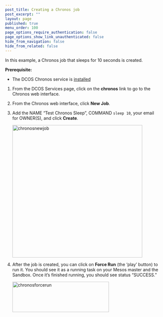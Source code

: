 ```yaml
---
post_title: Creating a Chronos job
post_excerpt: ""
layout: page
published: true
menu_order: 100
page_options_require_authentication: false
page_options_show_link_unauthenticated: false
hide_from_navigation: false
hide_from_related: false
---
```

In this example, a Chronos job that sleeps for 10 seconds is created.

**Prerequisite:**

*   The DCOS Chronos service is [installed][1]

1.  From the DCOS Services page, click on the **chronos** link to go to the Chronos web interface.

2.  From the Chronos web interface, click **New Job**.

3.  Add the NAME “Test Chronos Sleep”, COMMAND `sleep 10`, your email for OWNER(S), and click **Create**.

    <a href="http://live-mesosphere-documentation.pantheon.io/wp-content/uploads/2015/12/chronosnewjob.png" rel="attachment wp-att-1308"><img src="http://live-mesosphere-documentation.pantheon.io/wp-content/uploads/2015/12/chronosnewjob.png" alt="chronosnewjob" width="424" height="432" class="alignnone size-full wp-image-1308" /></a>

4.  After the job is created, you can click on **Force Run** (the ‘play’ button) to run it. You should see it as a running task on your Mesos master and the Sandbox. Once it’s finished running, you should see status “SUCCESS.”

    <a href="http://live-mesosphere-documentation.pantheon.io/wp-content/uploads/2015/12/chronosforcerun.png" rel="attachment wp-att-1310"><img src="http://live-mesosphere-documentation.pantheon.io/wp-content/uploads/2015/12/chronosforcerun.png" alt="chronosforcerun" width="315" height="99" class="alignnone size-full wp-image-1310" /></a>

 [1]: ../reference/chronos/#chronosinstall